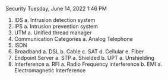 Security
Tuesday, June 14, 2022
1:46 PM
 
1. IDS
a. Intrusion detection system
2. IPS
a. Intrusion prevention system
3. UTM
a. Unified thread manager
4. Communication Categories
a. Analog Telephone
5. ISDN
6. Broadband
a. DSL 
b. Cable
c. SAT
d. Cellular
e. Fiber
7. Endpoint Server
a. STP
a. Shielded
b. UPT
a. Unshielding
8. Interference
a. RFI
a. Radio Frequency interference
b. EMI
a. Electromagnetic Interference 
 

